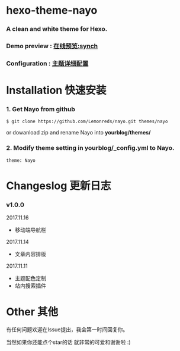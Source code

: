 # hexo-theme-nayo
### A clean and white theme for Hexo.

### Demo preview  : [在线预览:synch](http://synch.site)
### Configuration : [主题详细配置](http://synch.site/2017/11/11/Hexo-theme-Nayo/)

# Installation 快速安装

### 1. Get Nayo from github 
```
$ git clone https://github.com/Lemonreds/nayo.git themes/nayo
```

or dowanload zip and rename Nayo into **yourblog/themes/**  
### 2. Modify theme setting in yourblog/_config.yml to Nayo. 
```
theme: Nayo
```

# Changeslog 更新日志


### v1.0.0

2017.11.16
- 移动端导航栏

2017.11.14
- 文章内容排版

2017.11.11
- 主题配色定制
- 站内搜索插件

# Other 其他

有任何问题欢迎在Issue提出，我会第一时间回复你。

当然如果你还能点个star的话 就非常的可爱和谢谢啦 :)